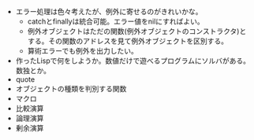 - エラー処理は色々考えたが、例外に寄せるのがきれいかな。
  - catchとfinallyは統合可能。エラー値をnilにすればよい。
  - 例外オブジェクトはただの関数(例外オブジェクトのコンストラクタ)とする。その関数のアドレスを見て例外オブジェクトを区別する。
  - 算術エラーでも例外を出力したい。
- 作ったLispで何をしようか。数値だけで遊べるプログラムにソルバがある。数独とか。
- quote
- オブジェクトの種類を判別する関数
- マクロ
- 比較演算
- 論理演算
- 剰余演算
